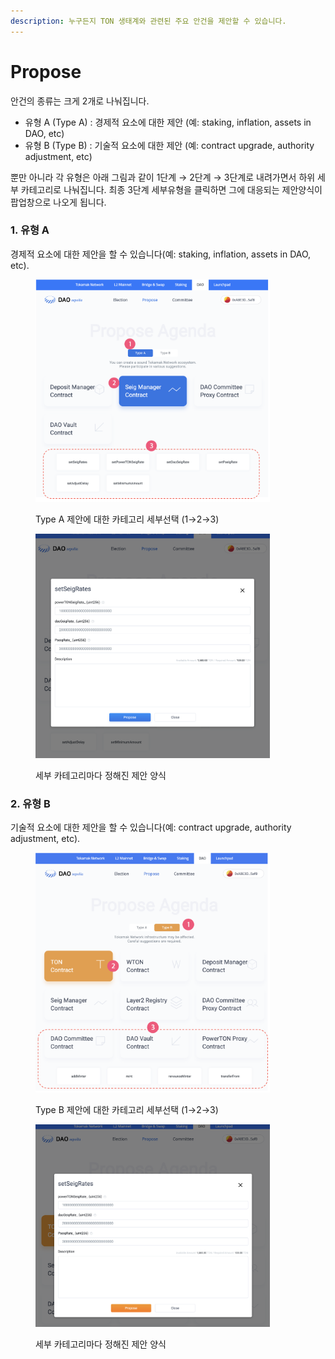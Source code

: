 ```yaml
---
description: 누구든지 TON 생태계와 관련된 주요 안건을 제안할 수 있습니다.
---
```


# Propose

안건의 종류는 크게 2개로 나눠집니다.&#x20;

* 유형 A (Type A) : 경제적 요소에 대한 제안 (예: staking, inflation, assets in DAO, etc)
* 유형 B (Type B) : 기술적 요소에 대한 제안 (예: contract upgrade, authority adjustment, etc)

뿐만 아니라 각 유형은 아래 그림과 같이 1단계 → 2단계 → 3단계로 내려가면서 하위 세부 카테고리로 나눠집니다. 최종 3단계 세부유형을 클릭하면 그에 대응되는 제안양식이 팝업창으로 나오게 됩니다.&#x20;

### 1. 유형 A&#x20;

경제적 요소에 대한 제안을 할 수 있습니다(예: staking, inflation, assets in DAO, etc).

<figure><img src="../../../.gitbook/assets/image (377).png" alt="" width="375"><figcaption><p>Type A 제안에 대한 카테고리 세부선택 (1→2→3)</p></figcaption></figure>

<figure><img src="../../../.gitbook/assets/image (378).png" alt="" width="375"><figcaption><p>세부 카테고리마다 정해진 제안 양식</p></figcaption></figure>

### 2. 유형 B

기술적 요소에 대한 제안을 할 수 있습니다(예: contract upgrade, authority adjustment, etc).

<figure><img src="../../../.gitbook/assets/image (379).png" alt="" width="375"><figcaption><p>Type B 제안에 대한 카테고리 세부선택 (1→2→3)</p></figcaption></figure>

<figure><img src="../../../.gitbook/assets/image (380).png" alt="" width="375"><figcaption><p>세부 카테고리마다 정해진 제안 양식</p></figcaption></figure>
